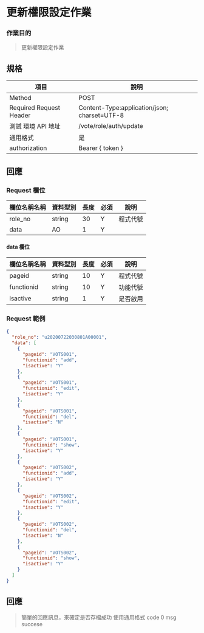 # 更新權限設定作業

### 作業目的

> 更新權限設定作業

## 規格

| 項目                    | 說明                                         |
| ----------------------- | -------------------------------------------- |
| Method                  | POST                                         |
| Required Request Header | Content-Type:application/json; charset=UTF-8 |
| 測試 環境 API 地址      | /vote/role/auth/update                       |
| 通用格式                | 是                                           |
| authorization           | Bearer { token }                             |

## 回應

### Request 欄位

| 欄位名稱名稱 | 資料型別 | 長度 | 必須 | 說明     |
| ------------ | -------- | ---- | ---- | -------- |
| role_no      | string   | 30   | Y    | 程式代號 |
| data         | AO       | 1    | Y    |          |

#### data 欄位

| 欄位名稱名稱 | 資料型別 | 長度 | 必須 | 說明     |
| ------------ | -------- | ---- | ---- | -------- |
| pageid       | string   | 10   | Y    | 程式代號 |
| functionid   | string   | 10   | Y    | 功能代號 |
| isactive     | string   | 1    | Y    | 是否啟用 |

### Request 範例

```json
{
  "role_no": "u20200722030801A00001",
  "data": [
    {
      "pageid": "VOTS001",
      "functionid": "add",
      "isactive": "Y"
    },
    {
      "pageid": "VOTS001",
      "functionid": "edit",
      "isactive": "Y"
    },
    {
      "pageid": "VOTS001",
      "functionid": "del",
      "isactive": "N"
    },
    {
      "pageid": "VOTS001",
      "functionid": "show",
      "isactive": "Y"
    },
    {
      "pageid": "VOTS002",
      "functionid": "add",
      "isactive": "Y"
    },
    {
      "pageid": "VOTS002",
      "functionid": "edit",
      "isactive": "Y"
    },
    {
      "pageid": "VOTS002",
      "functionid": "del",
      "isactive": "N"
    },
    {
      "pageid": "VOTS002",
      "functionid": "show",
      "isactive": "Y"
    }
  ]
}
```

## 回應

> 簡單的回應訊息，來確定是否存檔成功
> 使用通用格式 code 0 msg succese
